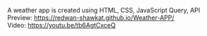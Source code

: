 A weather app is created using HTML, CSS, JavaScript Query, API <br>
Preview: https://redwan-shawkat.github.io/Weather-APP/ <br>
Video: https://youtu.be/tb6AgtCxceQ <br>
